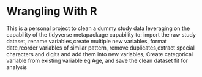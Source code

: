 # Wrangling With R
This is a personal project to clean a dummy study data leveraging on the capability of the tidyverse metapackage capability to:
import the raw study dataset, 
rename variables,create multiple new variables,
format date,reorder variables of similar pattern,
remove duplicates,extract special characters and digits and add them into new variables,
Create categorical variable from existing variable eg Age,
and save the clean dataset fit for analysis